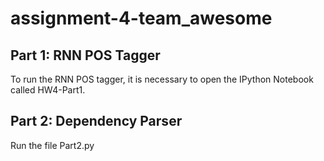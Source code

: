 # assignment-4-team_awesome

## Part 1: RNN POS Tagger
To run the RNN POS tagger, it is necessary to open the IPython Notebook called HW4-Part1.

## Part 2: Dependency Parser
Run the file Part2.py
